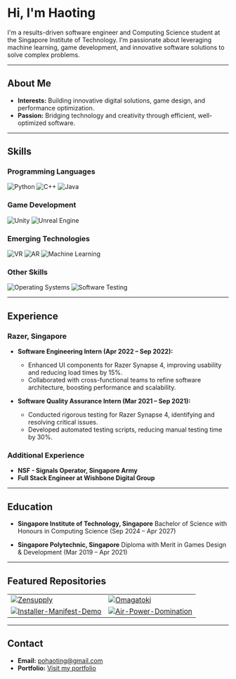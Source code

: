 # Hi, I'm Haoting

I'm a results-driven software engineer and Computing Science student at the Singapore Institute of Technology. I’m passionate about leveraging machine learning, game development, and innovative software solutions to solve complex problems.

---

## About Me

-   **Interests:** Building innovative digital solutions, game design, and performance optimization.
-   **Passion:** Bridging technology and creativity through efficient, well-optimized software.

---

## Skills

### Programming Languages

<p align="left">
  <img src="https://img.shields.io/badge/Python-3776AB?style=for-the-badge&logo=python&logoColor=white" alt="Python">
  <img src="https://img.shields.io/badge/C++-00599C?style=for-the-badge&logo=c%2B%2B&logoColor=white" alt="C++">
  <img src="https://img.shields.io/badge/Java-007396?style=for-the-badge&logo=java&logoColor=white" alt="Java">
</p>

### Game Development

<p align="left">
  <img src="https://img.shields.io/badge/Unity-100000?style=for-the-badge&logo=unity&logoColor=white" alt="Unity">
  <img src="https://img.shields.io/badge/Unreal%20Engine-0E1128?style=for-the-badge&logo=unreal-engine&logoColor=white" alt="Unreal Engine">
</p>

### Emerging Technologies

<p align="left">
  <img src="https://img.shields.io/badge/Virtual%20Reality-009688?style=for-the-badge&logo=oculus&logoColor=white" alt="VR">
  <img src="https://img.shields.io/badge/Augmented%20Reality-ff5722?style=for-the-badge&logo=magic-leap&logoColor=white" alt="AR">
  <img src="https://img.shields.io/badge/Machine%20Learning-0277BD?style=for-the-badge&logo=tensorflow&logoColor=white" alt="Machine Learning">
</p>

### Other Skills

<p align="left">
  <img src="https://img.shields.io/badge/Operating%20Systems-Linux%2FWindows-0078D7?style=for-the-badge&logo=linux&logoColor=white" alt="Operating Systems">
  <img src="https://img.shields.io/badge/Software%20Testing-ffcc00?style=for-the-badge&logo=testing-library&logoColor=white" alt="Software Testing">
</p>

---

## Experience

### Razer, Singapore

-   **Software Engineering Intern (Apr 2022 – Sep 2022):**
    -   Enhanced UI components for Razer Synapse 4, improving usability and reducing load times by 15%.
    -   Collaborated with cross-functional teams to refine software architecture, boosting performance and scalability.

-   **Software Quality Assurance Intern (Mar 2021 – Sep 2021):**
    -   Conducted rigorous testing for Razer Synapse 4, identifying and resolving critical issues.
    -   Developed automated testing scripts, reducing manual testing time by 30%.

### Additional Experience

-   **NSF - Signals Operator, Singapore Army**
-   **Full Stack Engineer at Wishbone Digital Group**

---

## Education

-   **Singapore Institute of Technology, Singapore**
    Bachelor of Science with Honours in Computing Science (Sep 2024 – Apr 2027)

-   **Singapore Polytechnic, Singapore**
    Diploma with Merit in Games Design & Development (Mar 2019 – Apr 2021)

---

## Featured Repositories

<div align="center">
  <table>
    <tr>
      <td>
        <a href="https://github.com/hoshinomii/Zensupply">
          <img src="https://github-readme-stats.vercel.app/api/pin/?username=hoshinomii&repo=Zensupply&theme=dark" alt="Zensupply">
        </a>
      </td>
      <td>
        <a href="https://github.com/hoshinomii/omagatoki">
          <img src="https://github-readme-stats.vercel.app/api/pin/?username=hoshinomii&repo=omagatoki&theme=dark" alt="Omagatoki">
        </a>
      </td>
    </tr>
    <tr>
      <td>
        <a href="https://github.com/hoshinomii/Installer-Manifest-Demo">
          <img src="https://github-readme-stats.vercel.app/api/pin/?username=hoshinomii&repo=Installer-Manifest-Demo&theme=dark" alt="Installer-Manifest-Demo">
        </a>
      </td>
      <td>
        <a href="https://github.com/hoshinomii/air-power-domination">
          <img src="https://github-readme-stats.vercel.app/api/pin/?username=hoshinomii&repo=air-power-domination&theme=dark" alt="Air-Power-Domination">
        </a>
      </td>
    </tr>
  </table>
</div>

---

## Contact

-   **Email:** [pohaoting@gmail.com](mailto:pohaoting@gmail.com)
-   **Portfolio:** [Visit my portfolio](http://mikoyukinochan.wixsite.com/portfolioht/work)
